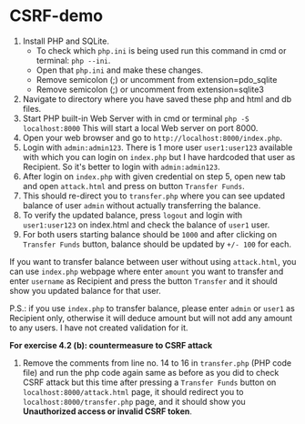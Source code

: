 # CSRF-demo

1. Install PHP and SQLite.
    -   To check which ```php.ini``` is being used run this command in cmd or terminal: ```php --ini```.
    -   Open that ```php.ini``` and make these changes.
    -   Remove semicolon (;) or uncomment from extension=pdo_sqlite
    -   Remove semicolon (;) or uncomment from extension=sqlite3
2. Navigate to directory where you have saved these php and html and db files.
3. Start PHP built-in Web Server with in cmd or terminal
    ```php -S localhost:8000```
    This will start a local Web server on port 8000.
4. Open your web browser and go to ```http://localhost:8000/index.php```.
5. Login with ```admin:admin123```. There is 1 more user ```user1:user123``` available with which you can login on ```index.php``` but I have hardcoded that user as Recipient. So it's better to login with ```admin:admin123```.
6. After login on ```index.php``` with given credential on step 5, open new tab and open ```attack.html``` and press on button ```Transfer Funds```.
7. This should re-direct you to ```transfer.php``` where you can see updated balance of user ```admin``` without actually transferring the balance.
8. To verify the updated balance, press ```logout``` and login with ```user1:user123``` on index.html and check the balance of ```user1``` user. 
9. For both users starting balance should be ```1000``` and after clicking on ```Transfer Funds``` button, balance should be updated by ```+/- 100``` for each.

If you want to transfer balance between user without using ```attack.html```, you can use ```index.php``` webpage where enter ```amount``` you want to transfer and enter ```username``` as Recipient and press the button ```Transfer``` and it should show you updated balance for that user.

P.S.: if you use ```index.php``` to transfer balance, please enter ```admin``` or ```user1``` as Recipient only, otherwise it will deduce amount but will not add any amount to any users. I have not created validation for it.

**For exercise 4.2 (b): countermeasure to CSRF attack**
1. Remove the comments from line no. 14 to 16 in ```transfer.php``` (PHP code file) and run the php code again same as before as you did to check CSRF attack but this time after pressing a ```Transfer Funds``` button on ```localhost:8000/attack.html``` page, it should redirect you to ```localhost:8000/transfer.php``` page, and it should show you **Unauthorized access or invalid CSRF token**.
